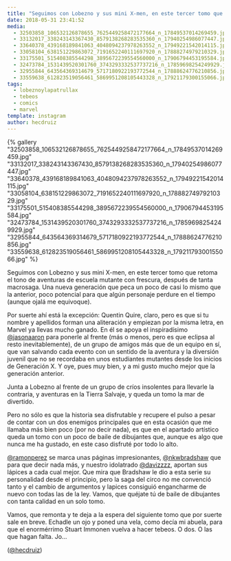 ```yaml
---
title: "Seguimos con Lobezno y sus mini X-men, en este tercer tomo que retoma el tono de aventuras de escuela mutante con frescura, después de tanta macrosaga"
date: 2018-05-31 23:41:52
media: 
  - 32503858_106532126878655_7625449258472177664_n_17849537014269459.jpg
  - 33132017_338243143367430_8579138268283535360_n_17940254986077447.jpg
  - 33640378_439168189841063_4048094237978263552_n_17949221542014115.jpg
  - 33058104_638151229863072_7191652240111697920_n_17888274979210329.jpg
  - 33175501_515408385544298_3895672239554560000_n_17906794453195584.jpg
  - 32473784_1531439520301760_3743293332537737216_n_17859698254249929.jpg
  - 32955844_643564369314679_5717180922193772544_n_17888624776210856.jpg
  - 33559638_612823519056461_5869951208105443328_n_17921179300155066.jpg
tags: 
  - lobeznoylapatrullax
  - tebeos
  - comics
  - marvel
template: instagram
author: hecdruiz
---
```


{% gallery "32503858_106532126878655_7625449258472177664_n_17849537014269459.jpg" "33132017_338243143367430_8579138268283535360_n_17940254986077447.jpg" "33640378_439168189841063_4048094237978263552_n_17949221542014115.jpg" "33058104_638151229863072_7191652240111697920_n_17888274979210329.jpg" "33175501_515408385544298_3895672239554560000_n_17906794453195584.jpg" "32473784_1531439520301760_3743293332537737216_n_17859698254249929.jpg" "32955844_643564369314679_5717180922193772544_n_17888624776210856.jpg" "33559638_612823519056461_5869951208105443328_n_17921179300155066.jpg" %}

Seguimos con Lobezno y sus mini X-men, en este tercer tomo que retoma el tono de aventuras de escuela mutante con frescura, después de tanta macrosaga. Una nueva generación que peca un poco de casi lo mismo que la anterior, poco potencial para que algún personaje perdure en el tiempo (aunque ojalá me equivoque).

Por suerte ahí está la excepción: Quentin Quire, claro, pero es que si tu nombre y apellidos forman una aliteración y empiezan por la misma letra, en Marvel ya llevas mucho ganado. En él se apoya el inspiradísimo [@jasonaaron](https://instagram.com/jasonaaron) para ponerle al frente (más o menos, pero es que eclipsa al resto inevitablemente), de un grupo de amigos más que de un equipo en sí, que van salvando cada evento con un sentido de la aventura y la diversión juvenil que no se recordaba en unos estudiantes mutantes desde los inicios de Generación X. Y oye, pues muy bien, y a mi gusto mucho mejor que la generación anterior.

Junta a Lobezno al frente de un grupo de críos insolentes para llevarle la contraria, y aventuras en la Tierra Salvaje, y queda un tomo la mar de divertido.

Pero no sólo es que la historia sea disfrutable y recupere el pulso a pesar de contar con un dos enemigos principales que en esta ocasión que me llamaba más bien poco (por no decir nada), es que en el apartado artístico queda un tomo con un poco de baile de dibujantes que, aunque es algo que nunca me ha gustado, en este caso disfruté por todo lo alto.

[@ramonperez](https://instagram.com/ramonperez) se marca unas páginas impresionantes, [@nkwbradshaw](https://instagram.com/nkwbradshaw) que para que decir nada más, y nuestro idolatrado  [@davizzzz](https://instagram.com/davizzzz), aportan sus lápices a cada cual mejor. Que mira que Bradshaw le dio a esta serie su personalidad desde el principio, pero la saga del circo no me convenció tanto y el cambio de argumentos y lapices consiguió engancharme de nuevo con todas las de la ley. Vamos, que quéjate tú de baile de dibujantes con tanta calidad en un solo tomo.

Vamos, que remonta y te deja a la espera del siguiente tomo que por suerte sale en breve. Echadle un ojo y poned una vela, como decía mi abuela, para que el enormérrimo Stuart Immonen vuelva a hacer tebeos. O dos. O las que hagan falta. Jo...

([@hecdruiz](https://instagram.com/hecdruiz))
